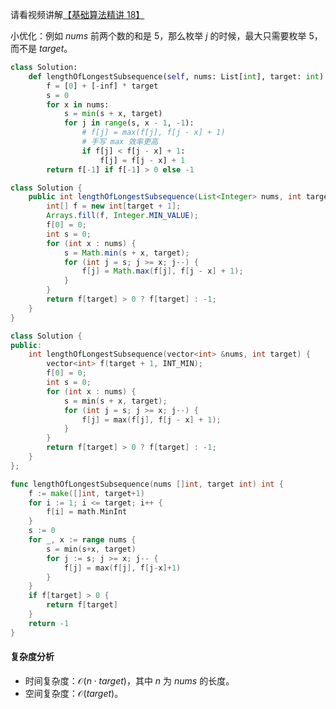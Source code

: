 请看视频讲解[【基础算法精讲 18】](https://www.bilibili.com/video/BV16Y411v7Y6/)

小优化：例如 $\textit{nums}$ 前两个数的和是 $5$，那么枚举 $j$ 的时候，最大只需要枚举 $5$，而不是 $\textit{target}$。

```py [sol-Python3]
class Solution:
    def lengthOfLongestSubsequence(self, nums: List[int], target: int) -> int:
        f = [0] + [-inf] * target
        s = 0
        for x in nums:
            s = min(s + x, target)
            for j in range(s, x - 1, -1):
                # f[j] = max(f[j], f[j - x] + 1)
                # 手写 max 效率更高
                if f[j] < f[j - x] + 1:
                    f[j] = f[j - x] + 1
        return f[-1] if f[-1] > 0 else -1
```

```java [sol-Java]
class Solution {
    public int lengthOfLongestSubsequence(List<Integer> nums, int target) {
        int[] f = new int[target + 1];
        Arrays.fill(f, Integer.MIN_VALUE);
        f[0] = 0;
        int s = 0;
        for (int x : nums) {
            s = Math.min(s + x, target);
            for (int j = s; j >= x; j--) {
                f[j] = Math.max(f[j], f[j - x] + 1);
            }
        }
        return f[target] > 0 ? f[target] : -1;
    }
}
```

```cpp [sol-C++]
class Solution {
public:
    int lengthOfLongestSubsequence(vector<int> &nums, int target) {
        vector<int> f(target + 1, INT_MIN);
        f[0] = 0;
        int s = 0;
        for (int x : nums) {
            s = min(s + x, target);
            for (int j = s; j >= x; j--) {
                f[j] = max(f[j], f[j - x] + 1);
            }
        }
        return f[target] > 0 ? f[target] : -1;
    }
};
```

```go [sol-Go]
func lengthOfLongestSubsequence(nums []int, target int) int {
	f := make([]int, target+1)
	for i := 1; i <= target; i++ {
		f[i] = math.MinInt
	}
	s := 0
	for _, x := range nums {
		s = min(s+x, target)
		for j := s; j >= x; j-- {
			f[j] = max(f[j], f[j-x]+1)
		}
	}
	if f[target] > 0 {
		return f[target]
	}
	return -1
}
```

#### 复杂度分析

- 时间复杂度：$\mathcal{O}(n\cdot \textit{target})$，其中 $n$ 为 $\textit{nums}$ 的长度。
- 空间复杂度：$\mathcal{O}(\textit{target})$。
